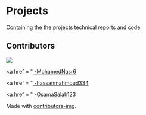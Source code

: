 # Projects
Containing the the projects technical reports and code

## Contributors
<!-- Copy-paste in your Readme.md file -->

<a href = "https://github.com/Osama-Elzekred/Projects/graphs/contributors">
  <img src = "https://contrib.rocks/image?repo = Osama-Elzekred/Projects"/>
</a>

<a href = "<a href = "https://github.com/MohamedNasr6">
 -MohamedNasr6
</a>

<a href = "<a href = "(https://github.com/hassanmahmoud334)">
 -hassanmahmoud334
</a>

<a href = "<a href = "https://github.com/OsamaSalah123">
 -OsamaSalah123
</a>



Made with [contributors-img](https://contrib.rocks).
